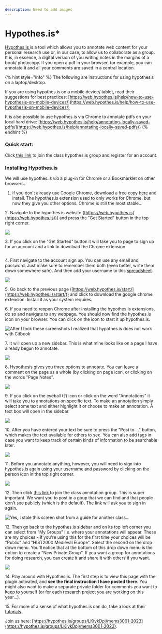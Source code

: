 ```yaml
---
description: Need to add images
---
```


# Hypothes.is\*

​[Hypothes.is ](https://hypothes.is/)is a tool which allows you to annotate web content for your personal research use or, in our case, to allow us to collaborate as a group. It is, in essence, a digital version of you writing notes in the margins of a book/ photocopy. If you open a pdf in your browser, for example, you can annotate it and all your comments are saved in a central location.

{% hint style="info" %}
The following are instructions for using hypothesis on a laptop/desktop.&#x20;

If you are using hypothes.is on a mobile device/ tablet, read their suggestions for best practices: [https://web.hypothes.is/help/how-to-use-hypothesis-on-mobile-devices/](https://web.hypothes.is/help/how-to-use-hypothesis-on-mobile-devices/)

It is also possible to use hypothes.is via Chrome to annotate pdfs on your local hard drive: [https://web.hypothes.is/help/annotating-locally-saved-pdfs/](https://web.hypothes.is/help/annotating-locally-saved-pdfs/)
{% endhint %}

### Quick start:

Click[ this link](https://hypothes.is/groups/LKiykDpj/mems3001-2023) to join the class hypothes.is group and register for an account.&#x20;

### Installing Hypothes.is

We will use hypothes.is _via_ a plug-in for Chrome or a Bookmarklet on other browsers.

1. If you don't already use Google Chrome, download a free copy [here](https://www.google.ca/chrome/) and install. The hypothes.is extension used to only works for Chrome, but now they give you other options. Chrome is still the most stable...

2\.  Navigate to the hypothes.is website ([https://web.hypothes.is](https://web.hypothes.is/)) and press the "Get Started" button in the top right corner.&#x20;

![](<../../.gitbook/assets/Screen%2520Shot%25202020-06-16%2520at%25202.03.38%2520PM (1).png>)

3\. If you click on the "Get Started" button it will take you to page to sign up for an account and a link to download the Chrome extension.&#x20;

<figure><img src="../../.gitbook/assets/Screen%2520Shot%25202020-06-16%2520at%25202.01.06%2520PM-2.png" alt=""><figcaption></figcaption></figure>

4\. First navigate to the account sign up. You can use any email and password. Just make sure to remember them both (even better, write them down somewhere safe). And then add your username to this [spreadsheet](https://docs.google.com/spreadsheets/d/13qCBEz-SuqnpS4KTj55guhPZ2Wr1dLi53RV-5BN87pA/edit?usp=sharing).&#x20;

![](broken-reference)

5\. Go back to the previous page ([https://web.hypothes.is/start/](https://web.hypothes.is/start/)) and click to download the google chrome extension. Install it as your system requires.&#x20;

6\. If you need to reopen Chrome after installing the hypothes.is extensions, do so and navigate to any webpage. You should now find the hypothes.is icon on your browser. You can click on the icon to start it up hypothes.is.&#x20;

![After I took these screenshots I realized that hypothes.is does not work with Gitbook](broken-reference)

7\. It will open up a new sidebar. This is what mine looks like on a page I have already begun to annotate.&#x20;

![](broken-reference)

8\. Hypothesis gives you three options to annotate. You can leave a comment on the page as a whole (by clicking on page icon, or clicking on the words "Page Notes".&#x20;

![](broken-reference)

9\. If you click on the eyeball (?) icon or click on the word "Annotations" it will take you to annotations on specific text. To make an annotation simply select some text and either highlight it or choose to make an annotation. A text box will open in the sidebar.&#x20;

![](broken-reference)

10\. After you have entered your text be sure to press the "Post to ..." button, which makes the text available for others to see. You can also add tags in case you want to keep track of certain kinds of information to be searchable later.&#x20;

![](broken-reference)

11\. Before you annotate anything, however, you will need to sign into hypothes.is again using your username and password by clicking on the person icon in the top right corner.&#x20;

![](broken-reference)

12\. Then click [this link ](https://hypothes.is/groups/LKiykDpj/mems3001-2023)to join the class annotation group. This is super important. We want you to post in a goup that we can find and that people don't see publicly (which is the default). The link will ask you to sign in again.&#x20;

![Yes, I stole this screen shot from a guide for another class...](broken-reference)

13\. Then go back to the hypothes.is sidebar and on its top left corner you can select from "My Groups" i.e. where your annotations will appear. These are my choices - if you're using this for the first time your choices will be "Public" and "HIST2000 Medieval Europe". Select the second on the drop down menu. You'll notice that at the bottom of this drop down menu is the option to create a "New Private Group". If you want a group for annotations for doing research, you can create it and share it with others if you want.&#x20;

![](broken-reference)

14\. Play around with Hypothes.is. The first step is to view this page with the plugin activated, and **see the final instruction I have posted there**. You might also want to make a separate private folder for comments you want to keep to yourself (or for each research project you are working on this year...).&#x20;

15\. For more of a sense of what hypothes.is can do, take a look at their [tutorials](https://web.hypothes.is/help-categories/tutorials/).

Join us here: [https://hypothes.is/groups/LKiykDpj/mems3001-2023](https://hypothes.is/groups/LKiykDpj/mems3001-2023).
